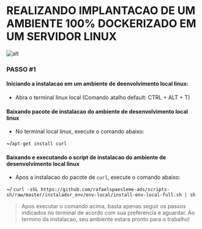 # REALIZANDO IMPLANTACAO DE UM AMBIENTE 100% DOCKERIZADO EM UM SERVIDOR LINUX

![![alt](https://link)](https://technotec.com.br/wp-content/uploads/2018/01/pexels-photo-270348-598f140868e1a20011c6ec6b.jpg)

### PASSO #1

#### Iniciando a instalacao em um ambiente de deenvolvimento local linux:
- Abra o terminal linux local (Comando atalho default: CTRL + ALT + T)

#### Baixando pacote de instalacao do ambiente de desenvolvimento local linux
- No terminal local linux, execute o comando abaixo:

~/```apt-get install curl```

#### Baixando e executando o script de instalacao do ambiente de desenvolvimento local linux

- Apos a instalacao do pacote de ```curl```, execute o comando abaixo:

~/ ```curl -sSL https://github.com/rafaelspaesleme-ads/scripts-sh/raw/master/instalador_env/env-local/install-env-local-full.sh | sh``` 

>Apos executar o comando acima, basta apenas seguir os passos indicados no terminal de acordo com sua preferencia e aguardar. Ao termino da instalacao, seu ambiente estara pronto para o trabalho!